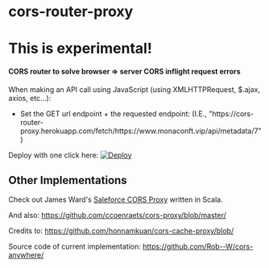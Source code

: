 # cors-router-proxy
<h1>This is experimental!</h1>
<h4>CORS router to solve browser => server CORS inflight request errors</h4>
<p>When making an API call using JavaScript (using XMLHTTPRequest, $.ajax, axios, etc...):</p>
<ul>
  <li>Set the GET url endpoint + the requested endpoint: (I.E., "https://cors-router-proxy.herokuapp.com/fetch/https://www.monaconft.vip/api/metadata/7")</li>
</ul>

Deploy with one click here:
[![Deploy](https://www.herokucdn.com/deploy/button.png)](https://heroku.com/deploy)


## Other Implementations

Check out James Ward's [Saleforce CORS Proxy](https://github.com/jamesward/sf-cors-proxy) written in Scala.

And also: https://github.com/ccoenraets/cors-proxy/blob/master/

Credits to: https://github.com/honnamkuan/cors-cache-proxy/blob/

Source code of current implementation: https://github.com/Rob--W/cors-anywhere/
